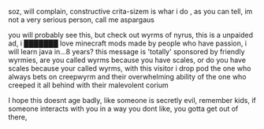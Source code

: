soz, will complain, constructive crita-sizem is whar i do
,
as you can tell, im not a very serious person, call me aspargaus 
<!---
amd0t/amd0t is a ✨ special ✨ repository because its `README.md` (this file) appears on your GitHub profile.
You can click the Preview link to take a look at your changes.
--->


















































you will probably  see this, but check out wyrms of nyrus, this is a unpaided ad, i ███████ love minecraft mods made by people who have passion, i will learn java in...8 years?
this message is 'totally' sponsored by friendly wyrmies, are you called wyrms because you have scales, or do you have scales because your called wyrms, with this visitor i drop pod the one who always bets on creepwyrm and their overwhelming ability of the one who creeped it all behind with their malevolent corium 

I hope this doesnt age badly, like someone is secretly evil, remember kids, if someone interacts with you in a way you dont like, you gotta get out of there,
